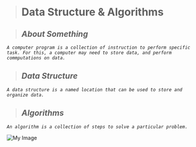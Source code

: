 > # **Data Structure & Algorithms**

> ## ***About Something***

*`A computer program is a collection of instruction to perform specific task. For this, a computer may need to store data, and perform commputations on data.`*

> ## ***Data Structure***

*`A data structure is a named location that can be used to store and organize data.`*

> ## ***Algorithms***

_`An algorithm is a collection of steps to solve a particular problem.`_

![My Image](/home/shivam/Pictures/Wallpapers/god-6308823.jpg)